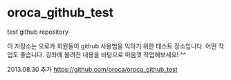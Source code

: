 oroca_github_test
=================

test github repository

이 저장소는 오로카 회원들이 github 사용법을 익히기 위한 테스트 장소입니다.
어떤 작업도 좋습니다. 강좌에 올려진 내용을 바탕으로 마음껏 작업해보세요! ^^

2013.08.30 추가 https://github.com/oroca/oroca_github_test 
